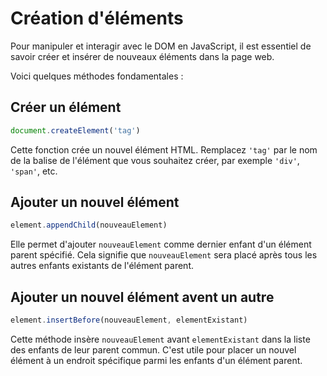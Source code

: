 # Création d'éléments

Pour manipuler et interagir avec le DOM en JavaScript, il est essentiel de savoir créer et insérer de nouveaux éléments dans la page web.&#x20;

Voici quelques méthodes fondamentales :&#x20;

## Créer un élément

```javascript
document.createElement('tag') 
```

Cette fonction crée un nouvel élément HTML. Remplacez `'tag'` par le nom de la balise de l'élément que vous souhaitez créer, par exemple `'div'`, `'span'`, etc.

## Ajouter un nouvel élément

```javascript
element.appendChild(nouveauElement)
```

Elle permet d'ajouter `nouveauElement` comme dernier enfant d'un élément parent spécifié. Cela signifie que `nouveauElement` sera placé après tous les autres enfants existants de l'élément parent.

## Ajouter un nouvel élément avent un autre

```javascript
element.insertBefore(nouveauElement, elementExistant)
```

Cette méthode insère `nouveauElement` avant `elementExistant` dans la liste des enfants de leur parent commun. C'est utile pour placer un nouvel élément à un endroit spécifique parmi les enfants d'un élément parent.
